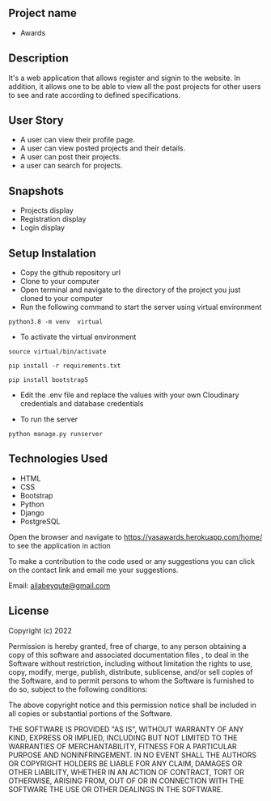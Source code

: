 ## Project name
* Awards

## Description
It's a web application that allows register and signin to the website. In addition, it allows one to be able to view all the post projects for other users to see and rate according to defined specifications.

## User Story
* A user can view their profile page.
* A user can view posted projects and their details.
* A user can post their projects.
* a user can search for projects.

## Snapshots
* Projects display
* Registration display
* Login display

## Setup Instalation
* Copy the github repository url
* Clone to your computer
* Open terminal and navigate to the directory of the project you just cloned to your computer
* Run the following command to start the server using virtual environment


```
python3.8 -m venv  virtual
```
- To activate the virtual environment

```
source virtual/bin/activate
```

```
pip install -r requirements.txt
```

```
pip install bootstrap5
```
- Edit the .env file and replace the values
with your own Cloudinary credentials and 
database credentials

- To run the server

```
python manage.py runserver

```

## Technologies Used
* HTML
* CSS
* Bootstrap
* Python
* Django
* PostgreSQL

Open the browser and navigate to https://yasawards.herokuapp.com/home/ to see the application in action

To make a contribution to the code used or any suggestions you can click on the contact link and email me your suggestions.

Email: ailabeyqute@gmail.com

## License
Copyright (c) 2022

Permission is hereby granted, free of charge, to any person obtaining a copy of this software and associated documentation files , to deal in the Software without restriction, including without limitation the rights to use, copy, modify, merge, publish, distribute, sublicense, and/or sell copies of the Software, and to permit persons to whom the Software is furnished to do so, subject to the following conditions:

The above copyright notice and this permission notice shall be included in all copies or substantial portions of the Software.

THE SOFTWARE IS PROVIDED "AS IS", WITHOUT WARRANTY OF ANY KIND, EXPRESS OR IMPLIED, INCLUDING BUT NOT LIMITED TO THE WARRANTIES OF MERCHANTABILITY, FITNESS FOR A PARTICULAR PURPOSE AND NONINFRINGEMENT. IN NO EVENT SHALL THE AUTHORS OR COPYRIGHT HOLDERS BE LIABLE FOR ANY CLAIM, DAMAGES OR OTHER LIABILITY, WHETHER IN AN ACTION OF CONTRACT, TORT OR OTHERWISE, ARISING FROM, OUT OF OR IN CONNECTION WITH THE SOFTWARE THE USE OR OTHER DEALINGS IN THE SOFTWARE.